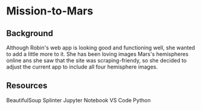 # Mission-to-Mars

## Background 
Although Robin's web app is looking good and functioning well, she wanted to add a little more to it. She has been loving images Mars's hemispheres online ans she saw that the site was scraping-friendy, so she decided to adjust the current app to include all four hemisphere images.

## Resources
BeautifulSoup 
Splinter
Jupyter Notebook 
VS Code 
Python 